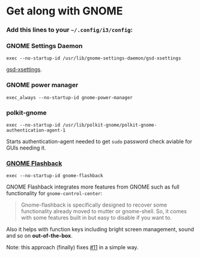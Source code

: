 # Get along with GNOME
### Add this lines to your `~/.config/i3/config`:

### GNOME Settings Daemon
```
exec --no-startup-id /usr/lib/gnome-settings-daemon/gsd-xsettings
```
[gsd-xsettings](https://bugs.archlinux.org/task/53800).

### GNOME power manager
```
exec_always --no-startup-id gnome-power-manager
```

### polkit-gnome 
```
exec --no-startup-id /usr/lib/polkit-gnome/polkit-gnome-authentication-agent-1
```
Starts authentication-agent needed to get `sudo` password check aviable for GUIs needing it.

### [GNOME Flashback](https://wiki.gnome.org/Projects/GnomeFlashback)
```
exec --no-startup-id gnome-flashback
```
GNOME Flashback integrates more features from GNOME such as full functionality for `gnome-control-center`:
> Gnome-flashback is specifically designed to recover some functionality already moved to mutter or gnome-shell. 
> So, it comes with some features built in but easy to disable if you want to.

Also it helps with function keys including bright screen management, sound and so on **out-of-the-box**.

Note: this approach (finally) fixes [#11](https://github.com/jcstr/i3-gnome/issues/11) in a simple way.